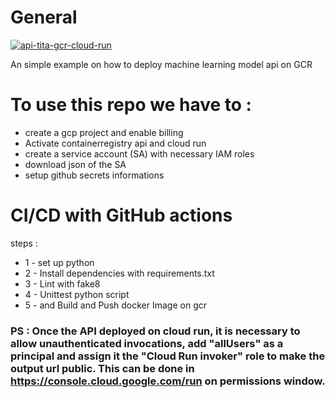 # General
[![api-tita-gcr-cloud-run](https://github.com/MonsieurDa/api-tita-gcr-cloud-run/actions/workflows/cloudrun.yml/badge.svg?branch=master)](https://github.com/MonsieurDa/api-tita-gcr-cloud-run/actions/workflows/cloudrun.yml)

An simple example on how to deploy machine learning model api on GCR

# To use this repo we have to :
* create a gcp project and enable billing
* Activate containerregistry api and cloud run
* create a service account (SA) with necessary IAM roles
* download json of the SA
* setup github secrets informations 


# CI/CD with GitHub actions 
steps : 
* 1 - set up python
* 2 - Install dependencies with requirements.txt
* 3 - Lint with fake8
* 4 - Unittest python script
* 5 - and Build and Push docker Image on gcr

###  PS : Once the API deployed on cloud run, it is necessary to allow unauthenticated invocations, add "allUsers" as a principal and assign it the "Cloud Run invoker" role to make the output url public. This can be done in https://console.cloud.google.com/run on permissions window.



